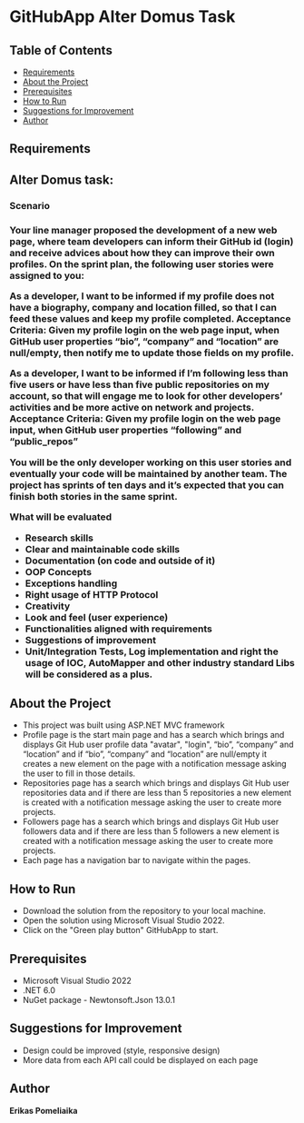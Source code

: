 # GitHubApp Alter Domus Task

## Table of Contents
* [Requirements](#requirements)
* [About the Project](#about-the-project)
* [Prerequisites](#prerequisites)
* [How to Run](#how-to-run)
* [Suggestions for Improvement](#suggestions-for-improvement)
* [Author](author)

## Requirements
<h2>Alter Domus task:</h2>

<h3>Scenario<h3>
<p>Your line manager proposed the development of a new web page, where team developers can
inform their GitHub id (login) and receive advices about how they can improve their own profiles.
On the sprint plan, the following user stories were assigned to you:</p>

<p>As a developer, I want to be informed if my profile does not have a biography, company and
location filled, so that I can feed these values and keep my profile completed.
Acceptance Criteria: Given my profile login on the web page input, when GitHub user
properties “bio”, “company” and “location” are null/empty, then notify me to update those
fields on my profile.</p>

<p>As a developer, I want to be informed if I’m following less than five users or have less than
five public repositories on my account, so that will engage me to look for other developers’
activities and be more active on network and projects.
Acceptance Criteria: Given my profile login on the web page input, when GitHub user
properties “following” and “public_repos”</p>

<p>You will be the only developer working on this user stories and eventually your code will be
maintained by another team. The project has sprints of ten days and it’s expected that you can finish
both stories in the same sprint.</p>
  
  What will be evaluated
* Research skills
* Clear and maintainable code skills
* Documentation (on code and outside of it)
* OOP Concepts
* Exceptions handling
* Right usage of HTTP Protocol
* Creativity
* Look and feel (user experience)
* Functionalities aligned with requirements
* Suggestions of improvement
* Unit/Integration Tests, Log implementation and right the usage of IOC, AutoMapper and
other industry standard Libs will be considered as a plus.
  
## About the Project
- This project was built using ASP.NET MVC framework
- Profile page is the start main page and has a search which brings and displays Git Hub user profile data "avatar", "login", “bio”, “company” and “location” and if “bio”, “company” and “location” are null/empty it creates a new element on the page with a notification message asking the user to fill in those details.
- Repositories page has a search which brings and displays Git Hub user repositories data and if there are less than 5 repositories a new element is created with a notification message asking the user to create more projects.
- Followers page has a search which brings and displays Git Hub user followers data and if there are less than 5 followers a new element is created with a notification message asking the user to create more projects.
- Each page has a navigation bar to navigate within the pages.

## How to Run

- Download the solution from the repository to your local machine.
- Open the solution using Microsoft Visual Studio 2022.
- Click on the "Green play button" GitHubApp to start.

## Prerequisites
* Microsoft Visual Studio 2022
* .NET 6.0
* NuGet package - Newtonsoft.Json 13.0.1

## Suggestions for Improvement

- Design could be improved (style, responsive design)
- More data from each API call could be displayed on each page

## Author

<strong>Erikas Pomeliaika</strong>
